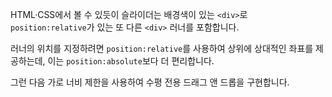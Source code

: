 HTML·CSS에서 볼 수 있듯이 슬라이더는 배경색이 있는 `<div>`로 `position:relative`가 있는 또 다른 `<div>` 러너를 포함합니다.

러너의 위치를 지정하려면 `position:relative`를 사용하여 상위에 상대적인 좌표를 제공하는데, 이는 `position:absolute`보다 더 편리합니다.

그런 다음 가로 너비 제한을 사용하여 수평 전용 드래그 앤 드롭을 구현합니다.
